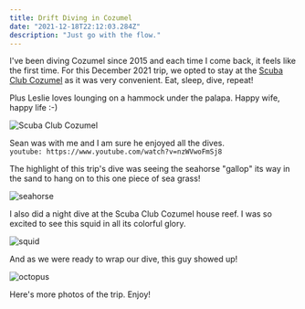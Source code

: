 ```yaml
---
title: Drift Diving in Cozumel
date: "2021-12-18T22:12:03.284Z"
description: "Just go with the flow."
---
```


I've been diving Cozumel since 2015 and each time I come back, it feels like the first time. For this December 2021 trip, we opted to stay at the <a href="https://www.scubaclubcozumel.com" target="_blank">Scuba Club Cozumel</a> as it was very convenient. Eat, sleep, dive, repeat!

Plus Leslie loves lounging on a hammock under the palapa. Happy wife, happy life :-)

![Scuba Club Cozumel](./Leslie.jpg)

Sean was with me and I am sure he enjoyed all the dives.  
`youtube: https://www.youtube.com/watch?v=nzWVwoFmSj8`

The highlight of this trip's dive was seeing the seahorse "gallop" its way in the sand to hang on to this one piece of sea grass!

![seahorse](./seahorse.jpg)

I also did a night dive at the Scuba Club Cozumel house reef. I was so excited to see this squid in all its colorful glory.

![squid](./squid.jpg)

And as we were ready to wrap our dive, this guy showed up!

![octopus](./octopus.jpg)

Here's more photos of the trip. Enjoy!
